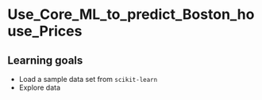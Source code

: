 # Use_Core_ML_to_predict_Boston_house_Prices
## Learning goals
-  Load a sample data set from ``scikit-learn``
-  Explore data

